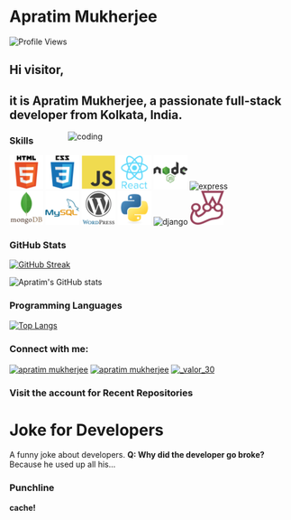 # Apratim Mukherjee

![Profile Views](https://komarev.com/ghpvc/?username=valor30&label=Profile%20Views&color=blueviolet)

## Hi visitor, 
## it is Apratim Mukherjee, a passionate full-stack developer from Kolkata, India.
<img align="right" alt="coding" width="400" src="https://images.squarespace-cdn.com/content/v1/5769fc401b631bab1addb2ab/1541580611624-TE64QGKRJG8SWAIUS7NS/coding-freak.gif">

### Skills

<p align="left">
 <img src="https://raw.githubusercontent.com/devicons/devicon/master/icons/html5/html5-original-wordmark.svg" alt="html5" width="60" height="60"/>
 <img src="https://raw.githubusercontent.com/devicons/devicon/master/icons/css3/css3-original-wordmark.svg" alt="css3" width="60" height="60"/>
 <img src="https://raw.githubusercontent.com/devicons/devicon/master/icons/javascript/javascript-original.svg" alt="javascript" width="60" height="60"/>
 <img src="https://raw.githubusercontent.com/devicons/devicon/master/icons/react/react-original-wordmark.svg" alt="react" width="60" height="60"/>
 <img src="https://raw.githubusercontent.com/devicons/devicon/master/icons/nodejs/nodejs-original-wordmark.svg" alt="nodejs" width="60" height="60"/>
 <img src="https://vectorified.com/images/express-js-icon-20.png" alt="express" width="60" height="60"/> <br>  
 <img src="https://raw.githubusercontent.com/devicons/devicon/master/icons/mongodb/mongodb-original-wordmark.svg" alt="mongodb" width="60" height="60"/>
 <img src="https://raw.githubusercontent.com/devicons/devicon/master/icons/mysql/mysql-original-wordmark.svg" alt="mysql" width="60" height="60"/>
 <img src="https://raw.githubusercontent.com/devicons/devicon/master/icons/wordpress/wordpress-original.svg" alt="wordpress" width="60" height="60"/>
 <img src="https://raw.githubusercontent.com/devicons/devicon/master/icons/python/python-original.svg" alt="python" width="60" height="60"/>
 <img src="https://vetores.org/wp-content/uploads/django.png" alt="django" width="60" height="60"/>
 <img src="https://raw.githubusercontent.com/devicons/devicon/master/icons/jest/jest-plain.svg" alt="jest" width="60" height="60"/>
</p>

### GitHub Stats

[![GitHub Streak](https://streak-stats.demolab.com?user=valor30&theme=dark&border_radius=4.8)](https://git.io/streak-stats)

![Apratim's GitHub stats](https://github-readme-stats.vercel.app/api?username=valor30&show_icons=true&theme=radical)

### Programming Languages

[![Top Langs](https://github-readme-stats.vercel.app/api/top-langs/?username=valor30&layout=compact)](https://github.com/anuraghazra/github-readme-stats)

<h3 align="left" width="400">Connect with me:</h3>
<p align="left" width="400">
<a href="https://linkedin.com/in/apratim mukherjee" target="blank"><img align="center" src="https://raw.githubusercontent.com/rahuldkjain/github-profile-readme-generator/master/src/images/icons/Social/linked-in-alt.svg" alt="apratim mukherjee" height="30" width="40" /></a>
<a href="https://fb.com/apratim mukherjee" target="blank"><img align="center" src="https://raw.githubusercontent.com/rahuldkjain/github-profile-readme-generator/master/src/images/icons/Social/facebook.svg" alt="apratim mukherjee" height="30" width="40" /></a>
<a href="https://instagram.com/_valor_30" target="blank"><img align="center" src="https://raw.githubusercontent.com/rahuldkjain/github-profile-readme-generator/master/src/images/icons/Social/instagram.svg" alt="_valor_30" height="30" width="40" /></a>

### Visit the account for Recent Repositories
# Joke for Developers
A funny joke about developers.
**Q: Why did the developer go broke?**
Because he used up all his...

### Punchline
**cache!**

 
        

